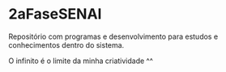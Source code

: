 # 2aFaseSENAI
Repositório com programas e desenvolvimento para  estudos e conhecimentos dentro do sistema.

O infinito é o limite da minha criatividade ^^